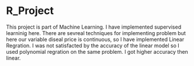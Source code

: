 # R_Project
This project is part of Machine Learning. I have implemented supervised learninig here. There are sevreal techniques for implementing problem but here our variable diseal price is continuous, so I have implemented Linear Regration.
I was not satisfacted by the accuracy of the linear model so I used polynomial regration on the same problem. I got higher accuracy then linear.
